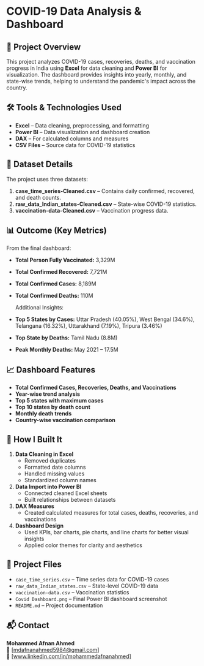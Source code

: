 # COVID-19 Data Analysis & Dashboard

## 📌 Project Overview
This project analyzes COVID-19 cases, recoveries, deaths, and vaccination progress in India using **Excel** for data cleaning and **Power BI** for visualization. The dashboard provides insights into yearly, monthly, and state-wise trends, helping to understand the pandemic's impact across the country.

## 🛠 Tools & Technologies Used
- **Excel** – Data cleaning, preprocessing, and formatting
- **Power BI** – Data visualization and dashboard creation
- **DAX** – For calculated columns and measures
- **CSV Files** – Source data for COVID-19 statistics

## 📂 Dataset Details
The project uses three datasets:
1. **case_time_series-Cleaned.csv** – Contains daily confirmed, recovered, and death counts.
2. **raw_data_Indian_states-Cleaned.csv** – State-wise COVID-19 statistics.
3. **vaccination-data-Cleaned.csv** – Vaccination progress data.

## 📊 Outcome (Key Metrics)
From the final dashboard:
- **Total Person Fully Vaccinated:** 3,329M  
- **Total Confirmed Recovered:** 7,721M  
- **Total Confirmed Cases:** 8,189M  
- **Total Confirmed Deaths:** 110M

  Additional Insights:
- **Top 5 States by Cases:** Uttar Pradesh (40.05%), West Bengal (34.6%), Telangana (16.32%), Uttarakhand (7.19%), Tripura (3.46%)
- **Top State by Deaths:** Tamil Nadu (8.8M)
- **Peak Monthly Deaths:** May 2021 – 17.5M
  
## 📈 Dashboard Features
- **Total Confirmed Cases, Recoveries, Deaths, and Vaccinations**
- **Year-wise trend analysis**
- **Top 5 states with maximum cases**
- **Top 10 states by death count**
- **Monthly death trends**
- **Country-wise vaccination comparison**

## 🚀 How I Built It
1. **Data Cleaning in Excel**
   - Removed duplicates
   - Formatted date columns
   - Handled missing values
   - Standardized column names
2. **Data Import into Power BI**
   - Connected cleaned Excel sheets
   - Built relationships between datasets
3. **DAX Measures**
   - Created calculated measures for total cases, deaths, recoveries, and vaccinations
4. **Dashboard Design**
   - Used KPIs, bar charts, pie charts, and line charts for better visual insights
   - Applied color themes for clarity and aesthetics

## 📁 Project Files
- `case_time_series.csv` – Time series data for COVID-19 cases
- `raw_data_Indian_states.csv` – State-level COVID-19 data
- `vaccination-data.csv` – Vaccination statistics
- `Covid Dashboard.png` – Final Power BI dashboard screenshot
- `README.md` – Project documentation

## 📬 Contact
**Mohammed Afnan Ahmed**  
📧 [mdafnanahmed5984@gmail.com]  
💼 [www.linkedin.com/in/mohammedafnanahmed]  
